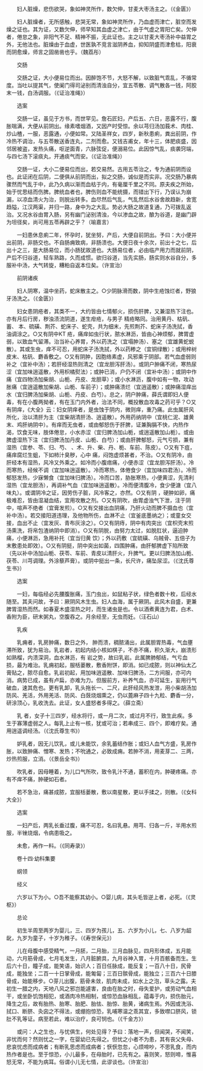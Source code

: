 <!-- { "loadSidebar": true } -->
　　妇人脏燥，悲伤欲哭，象如神灵所作，数欠伸，甘麦大枣汤主之。（《金匮》）

　　妇人脏燥者，无所感触，悲哭无常，象如神灵所作，乃血虚而津亡，脏空而发燥之证也。其为证，又数欠伸，师早知其血虚之津亡，由于气虚之胃阳亡矣。欠伸者，倦怠之象，非阳气不足、精神不振，无此证也。主之以甘麦大枣汤补中益胃之外，无他法也。脏燥由于血虚，世医孰不竞言滋阴养血，抑知阴盛而津愈枯，阳衰而阴愈燥，师言之固凿凿也乎。（魏荔彤）

　　交肠

　　交肠之证，大小便易位而出。因醉饱不节，大怒不解，以致脏气乖乱，不循常度。当吐以提其气，使阑门得司泌别而清浊自分，宜五苓散、调气散各一钱，阿胶末一钱，白汤调服。（《证治准绳》）

　　选案

　　交肠一证，虽见于方书，而世罕见。詹石匠妇，产后五、六日，恶露不行，腹胀喘满，大便从前阴出。缘素嗜烟酒，又因产时受惊。余以芎归汤加莪术、肉桂、炒山楂，一服，恶露通，小便如常。又陆圣祥女，四岁，新秋患痢，粪出前阴，作冷热不调治，与五苓散送香连丸，二剂而愈。又钱吉甫女，年十三，体肥痰盛，因邻居被盗，发热头痛，呕逆面青，六脉弦促，便溺易位。此因惊气乱，痰袭窍端，与四七汤下滚痰丸，开通痰气而安。（《证治准绳》）

　　交肠一证，大小二便易位而出，若交易然。古用五苓治之，专为通前阴而设也。此证闭在后阴，二便俱从前阴而出，拟之交肠，诚似是而实非。况交肠乃暴病骤然而气乱于中，此乃久病以渐而血枯于内，有毫厘千里之不同。原夫疾之所始，始于忧思结而伤脾。脾统血者也，脾伤则血不能统摄，而错出下行，乃误认为崩漏，以凉血清火为治，则脱出转多。血尽然后气乱，气乱然后水谷舍故趋新，舍宽趋隘，江汉两渠，并归一路，身中为之大乱。势必大肠之故道复通，乃可拨乱返治。又况水谷由胃入肠，另有幽门泌别清浊，今以渗血之故，酿为谷道，是幽门辟为坦径矣，尚可用五苓再辟之乎？（喻嘉言）

　　一妇患休息痢二年，怀孕时，犹坐努，产后，大便自前阴出。予曰：大小便并出前阴，非肠交也。不自肠痈致病，非肠溃也。大便日夜十余次，前出十之七，后出十之三，是大肠易位，而小肠犹故道也。大肠易位者，必由临产用力而就前阴，产后不归谷道，轻车熟路，久而成惯。欲归谷道，当先实肠，肠实则水谷自分，多服补中汤，大气转旋，糟粕自返本位矣。（许宣治）

　　前阴诸疾

　　妇人阴寒，温中坐药，蛇床散主之。○少阴脉滑而数，阴中生疮蚀烂者，野狼牙汤洗之。（《金匮》）

　　妇女患阴疮者，其类不一，大约皆由七情郁火，损伤肝脾，又兼湿热下注也。亦有月后行房，秽浊渍流阴道，遂生疳疮，与男子 精疮略同。治用黄丹、枯矾、 蓄、 本、硫磺、荆芥、蛇床子、蛇壳，共为细末，先煎荆芥、蛇床子汤洗拭，香油调涂之。○又有阴中KT 疮，痛痒如虫行状，脓水淋沥，皆由心神烦郁，脾胃虚弱，以致血气留滞。治当补心养胃，外以药洗之（宜塌肿汤）、塞之（宜雄黄蛇蜕散）。其或生虫，痒不可忍，用蛇床子汤洗拭，外以药糁之（宜铜绿散）；或用梓树皮末、枯矾、麝香敷之。○又有阴肿，因胞络素虚，风邪乘于阴部。若气血虚弱则补之（宜补中汤）；若肝经湿热则清之（宜龙胆泻肝汤）。或阴户肿痛不闭，寒热尿涩（宜加味逍遥散，外用枳橘熨法）；或肿已消，户仍不闭（宜补中汤）；或阴中作痛（宜四物汤加柴胡、山栀、丹皮、龙胆草）；或小水淋沥，腹中如有一物，攻动胀痛（宜逍遥散加柴胡、山栀、车前子）；或肿痛溃烂（宜逍遥散）；或肿痛湿痒出水（宜归脾汤加柴胡、山栀、丹皮、白芍）。总之，阴户肿痛，薛氏谓即妇人便毒，有在小腹两拗者，有在玉门内外者，治法不同，概投散血攻毒之药可乎？○又有阴痒，《大全》云：妇女阴痒者，是虫蚀于阴内，微则痒，重乃痛。此虫属肝风所化，治以清肝为主（宜柴胡清肝汤、逍遥散）。外用药纳阴中（宜桃仁泥、雄黄末、鸡肝纳阴中）。有痒而无虫者，或由郁怒伤于肝脾，证兼胸膈不快，内热作渴，饮食无味，肢体倦怠，小水赤涩（宜归脾汤加山栀，或逍遥散加山栀）。或由脾虚湿热下注（宜归脾汤加丹皮、山栀、白芍）；或由肝脾郁怒，元气亏损，兼有湿热（宜参、苓、归、芍、 、术、升、柴、丹、栀、车前、陈皮）。○又有下疽，痛痒腐烂生蛆，下如柿汁臭秽，心中 痛，闷饱虚烦甚者，不治。○又有阴冷，由肝经本有湿热，风冷又外乘之。如冷而小腹痞痛，小便赤涩（宜龙胆泻肝汤）。冷而寒热，经候不调（宜加味逍遥散）。冷而寒热，体倦食少（宜加味四君汤）。冷而郁怒发热，少寐懒食（宜加味归脾汤）。冷而口苦，胁胀寒热，小便黄涩，先清利湿热（宜龙胆汤），再调补气血（宜加味逍遥散）。冷而便清腹冷，食少便溏（宜八味丸）。或谓阴冷之证，因劳伤子脏，风冷客之，亦然。○又有阴 ，硬肿如卵，痛极难忍，皆由湿凝血结，宜用攻散之剂。○又有阴吹，由胃虚浊气下泄，注于阴中，喧声不绝者（宜膏发煎）。○又有交接出血阴痛，乃肝火动而脾不摄血也（宜补中汤）。若交接阳道违理，及他物所伤，血淋不止（宜釜底墨纳之）；或童女交接，血出不止（宜发灰、青布灰涂之）。○又有阴痔，阴中有肉突出（宜枳壳末煎汤熏洗，将帛包渣纳阴中即消）。○又有阴脱，由努力太过，如脱肛状，逼迫肿痛，小便淋沥，急用补托（宜当归黄 饮）；外以药敷（宜硫磺、乌贼骨、五倍子为末敷患处即效）。○又有阴挺，阴中突出如菌，四围肿痛，由肝郁脾虚下陷所致（先以补中汤加山栀、茯苓、车前、青皮以清肝火，升脾气。更以归脾汤加山栀、茯苓、川芎调理。外涂藜芦膏）。或阴中挺出一条，长尺许，痛坠尿涩。（《沈氏尊生书》）

　　选案

　　一妇，每临经必先腰腹胀痛，玉门虫出，如鼠粘子状，绿色者数十枚，后经水随至。其夫问故，予曰：厥阴风木生虫。妇人血海，属于厥阴。此风木自盛，更兼脾胃湿热而然。如春夏木盛湿热之时，而生诸虫是也。令以酒煮黄连为君，白术、香附为臣，研末粥丸，空腹吞之。月余经至，无虫而妊。（汪石山）

　　乳疾

　　乳痈者，乳房肿痛，数日之外， 肿而溃，稠脓涌出，此属胆胃热毒，气血壅滞所致，犹为易治。乳岩者，初起内结小核如棋子，不赤不痛，积久渐大，崩溃形如熟榴，内溃深洞，血水淋沥，有 岩之势，故曰乳岩。此属脾肺郁结，气亏血损，最为难治。乳痈初起，服栝蒌散，敷香附饼，即消。如已成脓，则以神仙太乙膏贴之，脓尽自愈。乳岩初起，用加味逍遥散、加味归脾汤，二方间服，亦可内消。病势已成，虽有卢扁，亦难为力。但服前方，补养气血，亦可延生，妄用行气破血，速其危也。更有乳卸，乳头拖长一、二尺，此肝经风热发泄，用小柴胡汤加防风、羌活，外用羌活、防风、白蔹烧烟熏之，仍以蓖麻子四十九粒、麝香一分，研涂顶心，乳收洗去。此证，女人盛怒者多得之。（薛立斋）

　　乳 者，女子十三四岁，经水将行，或一月二次，或过月不行，致生此疾。多生于寡薄虚弱之人。每乳上止有一核，犹或可治；若串成三、四个，即难疗矣。通用逍遥调经汤。（《沈氏尊生书》）

　　妒乳者，因无儿饮乳，或儿未能饮，余乳蓄结作胀；或妇人血气方盛，乳房作胀，以致肿痛、憎寒、发热；不吮通之，必致成痈。若肿不消，用麦芽二、三两，炒热煎服，立消。（《景岳全书》）

　　吹乳者，因母睡着，为儿口气所吹，致令乳汁不通，蓄积在内，肿硬疼痛。亦有不痒不痛，肿硬如石者。

　　若不急治，痛甚成脓，宜服栝蒌散，敷以南星散，更以手揉之，则散。（《女科大全》）

　　选案

　　一妇产后，两乳长垂过腹，痛不可忍，名曰乳悬。用芎、归各一斤，半用水煎服，半锉烧烟，令病患吸之。

　　未愈，再作一料。（《同寿录》）

　　卷十四·幼科集要

　　纲领

　　经义

　　六岁以下为小。○吾不能察其幼小。○婴儿病，其头毛皆逆上者，必死。（《灵枢》）

　　总论

　　初生半周至两岁为婴儿，三、四岁为孩儿，五、六岁为小儿，七、八岁为龆龀，九岁为童子，十岁为稚子。（《寿世保元》）

　　儿在母腹中感受精气，一月胚，二月胎，三月血脉见，四月形体成，五月能动，六月筋骨成，七月毛发生，八月脏腑具，九月谷神入胃，十月百骸备而生。生后六十日，瞳子成，能笑语，始识人；百日任脉成，能反复；一百八十日，尻骨成，能独坐；二百一十日掌骨成，能匍匐；三百日髌骨成，能独立；三百六十日膝骨成，始能移步。○芽儿出腹，筋骨未敛，肌肉未成，如水上之泡，草头之露。夫初生一腊之内，天地八风之邪岂能遽害，良由在胎之时，母失爱护，或劳动气血相干，或坐卧饥饱相犯，或酒肉冷热相制，或惊恐血脉相乱，蕴毒于内，损伤胎元，降生之后，故有胎热、胎寒、胎肥、胎怯、胎惊、胎黄，诸病生焉。外因或洗浴、拭口、断脐、灸囟之不得法，或绷抱惊恐，乳哺寒温之乖其宜，多致噤口脐风，锁肚不乳等证。病至若此，难以治疗，良可悯也。（《千金方》）

　　或问：人之生也，与忧俱生，何处见得？予曰：落地一声，但闻哭，不闻笑，非忧而何？然则忧之一字，在婴幼已先得之。但忧之小者不为患，其有丧父失母、悲哀忧虑而成病者；有断乳思虑而成病者；恹恹忽忽，心烦啼吵，不思乳食，而内热作者是也。至于惊恐，小儿最多，在母胎时，已先有之。喜则笑，怒则啼，惟喜怒无常，不能为病耳。俗谓小儿无七情，此谬谈也。（许宣治）

